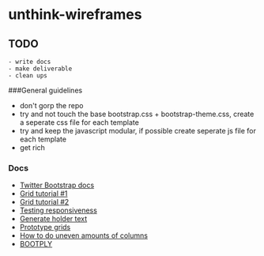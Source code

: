 unthink-wireframes
==================

## TODO
    - write docs
    - make deliverable
    - clean ups

###General guidelines
- don't gorp the repo
- try and not touch the base bootstrap.css + bootstrap-theme.css,
  create a seperate css file for each template
- try and keep the javascript modular, if possible create seperate js file for each template
- get rich

### Docs
- [Twitter Bootstrap docs](http://getbootstrap.com/)
- [Grid tutorial #1](http://www.helloerik.com/bootstrap-3-grid-introduction)
- [Grid tutorial #2](http://www.helloerik.com/the-subtle-magic-behind-why-the-bootstrap-3-grid-works)
- [Testing responsiveness](http://lab.maltewassermann.com/viewport-resizer/)
- [Generate holder text](http://hipsteripsum.me/)
- [Prototype grids](http://shoelace.io)
- [How to do uneven amounts of columns](http://www.bootply.com/103863)
- [BOOTPLY](http://www.bootply.com/)
